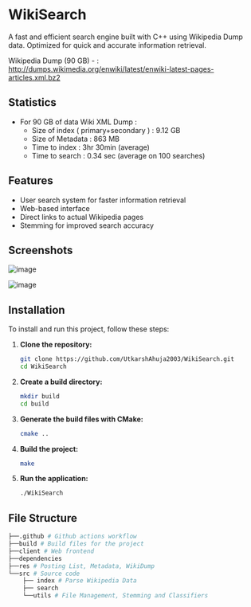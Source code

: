 
# WikiSearch

A fast and efficient search engine built with C++ using Wikipedia Dump data. Optimized for quick and accurate information retrieval.

Wikipedia Dump (90 GB) - : http://dumps.wikimedia.org/enwiki/latest/enwiki-latest-pages-articles.xml.bz2

## Statistics

- For 90 GB of data Wiki XML Dump :
   + Size of index ( primary+secondary ) : 9.12 GB
   + Size of Metadata : 863 MB
   + Time to index : 3hr 30min (average)
   + Time to search : 0.34 sec (average on 100 searches)
## Features

 - User search system for faster information retrieval
 - Web-based interface
 - Direct links to actual Wikipedia pages
 - Stemming for improved search accuracy

## Screenshots
![image](https://github.com/UtkarshAhuja2003/WikiSearch/assets/70762626/b4cd5f00-9cb4-4512-b156-dc8942e44a8e)

![image](https://github.com/UtkarshAhuja2003/WikiSearch/assets/70762626/cfe4b65f-4e8f-418c-bfcf-65a120a9b1ea)


## Installation

To install and run this project, follow these steps:

1. **Clone the repository:**

   ```sh
   git clone https://github.com/UtkarshAhuja2003/WikiSearch.git
   cd WikiSearch
   ```
2. **Create a build directory:**

    ```sh
   mkdir build
   cd build
   ```
3. **Generate the build files with CMake:**

    ```sh
    cmake ..
   ```
4. **Build the project:**

    ```sh
    make
   ```
5. **Run the application:**

    ```sh
    ./WikiSearch
   ```


## File Structure

```bash
├──.github # Github actions workflow
├──build # Build files for the project
├──client # Web frontend
├──dependencies
├──res # Posting List, Metadata, WikiDump
└──src # Source code
    ├── index # Parse Wikipedia Data
    ├── search
    └──utils # File Management, Stemming and Classifiers
```
